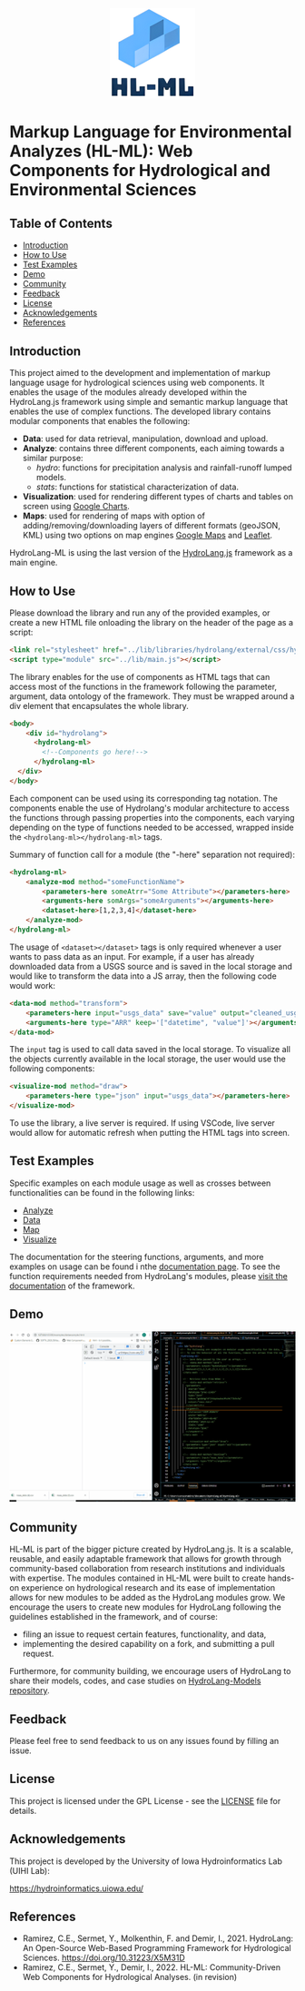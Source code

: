 <p align="center">
    <img width="150" src = https://github.com/uihilab/HydroLang-ML/blob/devo/figures/logo_upscaled.jpg>
</p>

# Markup Language for Environmental Analyzes (HL-ML): Web Components for Hydrological and Environmental Sciences
## Table of Contents
* [Introduction](https://github.com/uihilab/HydroLang-ML#Introduction)
* [How to Use](https://github.com/uihilab/HydroLang-ML#How-to-Use)
* [Test Examples](https://github.com/uihilab/HydroLang-ML#Test-Examples)
* [Demo](https://github.com/uihilab/HydroLang-ML#Demo)
* [Community](https://github.com/uihilab/HydroLang-ML#Community)
* [Feedback](https://github.com/uihilab/HydroLang-ML#Feedback)
* [License](https://github.com/uihilab/HydroLang-ML#License)
* [Acknowledgements](https://github.com/uihilab/HydroLang-ML#Acknowledgements)
* [References](#references)

## Introduction
This project aimed to the development and implementation of markup language usage for hydrological sciences using web components. It enables the usage of the modules already developed within the HydroLang.js framework using simple and semantic markup language that enables the use of complex functions. The developed library  contains modular components that enables the following:
* **Data**: used for data retrieval, manipulation, download and upload.
* **Analyze**: contains three different components, each aiming towards a similar purpose:
    - *hydro*: functions for precipitation analysis and rainfall-runoff lumped models.
    - *stats*: functions for statistical characterization of data.
* **Visualization**: used for rendering different types of charts and tables on screen using [Google Charts](https://developers.google.com/chart).
* **Maps**: used for rendering of maps with option of adding/removing/downloading layers of different formats (geoJSON, KML) using two options on map engines [Google Maps](https://developers.google.com/maps/documentation) and [Leaflet](https://leafletjs.com/).

HydroLang-ML is using the last version of the [HydroLang.js](https://github.com/uihilab/HydroLang) framework as a main engine.

## How to Use
Please download the library and run any of the provided examples, or create a new HTML file onloading the library on the header of the page as a script:

```html
<link rel="stylesheet" href="../lib/libraries/hydrolang/external/css/hydrolang.css"/>
<script type="module" src="../lib/main.js"></script>
```
The library enables for the use of components as HTML tags that can access most of the functions in the framework following the parameter, argument, data ontology of the framework. They must be wrapped around a div element that encapsulates the whole library.

```html
<body>
    <div id="hydrolang">
      <hydrolang-ml>
        <!--Components go here!-->
      </hydrolang-ml>
  </div>
</body>
```

Each component can be used using its corresponding tag notation. The components enable the use of Hydrolang's modular architecture to access the functions through passing properties into the components, each varying depending on the type of functions needed to be accessed, wrapped inside the ```<hydrolang-ml></hydrolang-ml>``` tags.

Summary of function call for a module (the "-here" separation not required):
```html 
<hydrolang-ml>
    <analyze-mod method="someFunctionName">
        <parameters-here someAtrr="Some Attribute"></parameters-here>
        <arguments-here somArgs="someArguments"></arguments-here>
        <dataset-here>[1,2,3,4]</dataset-here>
    </analyze-mod>
</hydrolang-ml>
```
The usage of ```<dataset></dataset>``` tags is only required whenever a user wants to pass data as an input. For example, if a user has already downloaded data from  a USGS source and is saved in the local storage and would like to transform the data into a JS array, then the following code would work:

```html
<data-mod method="transform">
    <parameters-here input="usgs_data" save="value" output="cleaned_usgs_data1" ></parameters-here>
    <arguments-here type="ARR" keep='["datetime", "value"]'></arguments-here>
</data-mod>
```
The ```input``` tag is used to call data saved in the local storage. To visualize all the objects currently available in the local storage, the user would use the following components:

```html
<visualize-mod method="draw">
    <parameters-here type="json" input="usgs_data"></parameters-here>
</visualize-mod>
```
To use the library, a live server is required. If using VSCode, live server would allow for automatic refresh when putting the HTML tags into screen.

## Test Examples
Specific examples on  each module usage as well as crosses between functionalities can be found in the following links:
* [Analyze](https://github.com/uihilab/HydroLang-ML/blob/devo/examples/analyzexample.html)
* [Data](https://github.com/uihilab/HydroLang-ML/blob/devo/examples/dataexample.html)
* [Map](https://github.com/uihilab/HydroLang-ML/blob/devo/examples/mapexample.html)
* [Visualize](https://github.com/uihilab/HydroLang-ML/blob/devo/examples/visualizexample.html)

The documentation for the steering functions, arguments, and more examples on usage can be found i nthe [documentation page](https://hydrolang-ml.herokuapp.com/). To see the function requirements needed from HydroLang's modules, please [visit the documentation](https://hydro-lang.herokuapp.com/index.html) of the framework.

## Demo
![Demo](https://github.com/uihilab/HydroLang-ML/blob/devo/figures/Animation.gif)

## Community
HL-ML is part of the bigger picture created by HydroLang.js. It is a scalable, reusable, and easily adaptable framework that allows for growth through community-based collaboration from research institutions and individuals with expertise. The modules contained in HL-ML were built to create hands-on experience on hydrological research and its ease of implementation allows for new modules to be added as the HydroLang modules grow. We encourage the users to create new modules for HydroLang following the guidelines established in the framework, and of course:
* filing an issue to request certain features, functionality, and data,
* implementing the desired capability on a fork, and submitting a pull request.

Furthermore, for community building, we encourage users of HydroLang to share their models, codes, and case studies on [HydroLang-Models repository](https://github.com/uihilab/HydroLang-Models).

## Feedback
Please feel free to send feedback to us on any issues found by filling an issue.

## License
This project is licensed under the GPL License - see the [LICENSE](https://github.com/uihilab/HydroLang-ML/blob/main/LICENSE) file for details.

## Acknowledgements
This project is developed by the University of Iowa Hydroinformatics Lab (UIHI Lab):

https://hydroinformatics.uiowa.edu/

## References

* Ramirez, C.E., Sermet, Y., Molkenthin, F. and Demir, I., 2021. HydroLang: An Open-Source Web-Based Programming Framework for Hydrological Sciences. https://doi.org/10.31223/X5M31D
* Ramirez, C.E., Sermet, Y., Demir, I., 2022. HL-ML: Community-Driven Web Components for Hydrological Analyses. (in revision)
